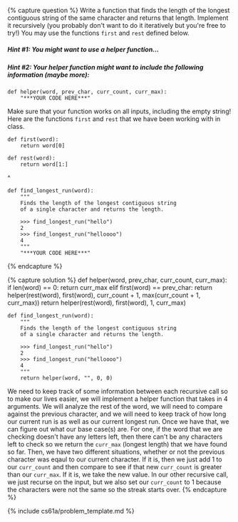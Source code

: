 {% capture question %}
Write a function that finds the length of the longest contiguous string of the same character and returns that length. Implement it recursively (you probably don't want to do it iteratively but you're free to try!) You may use the functions `first` and `rest` defined below.

##### Hint #1: You might want to use a helper function...

##### Hint #2: Your helper function might want to include the following information (maybe more):

    def helper(word, prev_char, curr_count, curr_max):
        "***YOUR CODE HERE***"

Make sure that your function works on all inputs, including the empty string! Here are the functions `first` and `rest` that we have been working with in class.

    def first(word):
        return word[0]
        
    def rest(word):
        return word[1:]

^

    def find_longest_run(word):
        """
        Finds the length of the longest contiguous string
        of a single character and returns the length.

        >>> find_longest_run("hello")
        2
        >>> find_longest_run("helloooo")
        4
        """
        "***YOUR CODE HERE***"
{% endcapture %}

{% capture solution %}
    def helper(word, prev_char, curr_count, curr_max):
        if len(word) == 0:
            return curr_max
        elif first(word) == prev_char:
            return helper(rest(word), first(word), curr_count + 1, max(curr_count + 1, curr_max))
        return helper(rest(word), first(word), 1, curr_max)

    def find_longest_run(word):
        """
        Finds the length of the longest contiguous string
        of a single character and returns the length.
        
        >>> find_longest_run("hello")
        2
        >>> find_longest_run("helloooo")
        4
        """
        return helper(word, "", 0, 0)

We need to keep track of some information between each recursive call so to make our lives easier, we will implement a helper function that takes in 4 arguments. We will analyze the rest of the word, we will need to compare against the previous character, and we will need to keep track of how long our current run is as well as our current longest run. Once we have that, we can figure out what our base case(s) are. For one, if the word that we are checking doesn't have any letters left, then there can't be any characters left to check so we return the `curr_max` (longest length) that we have found so far. Then, we have two different situations, whether or not the previous character was eqaul to our current character. If it is, then we just add 1 to our `curr_count` and then compare to see if that new `curr_count` is greater than our `curr_max`. If it is, we take the new value. In our other recursive call, we just recurse on the input, but we also set our `curr_count` to 1 because the characters were not the same so the streak starts over.
{% endcapture %}

{% include cs61a/problem_template.md %}